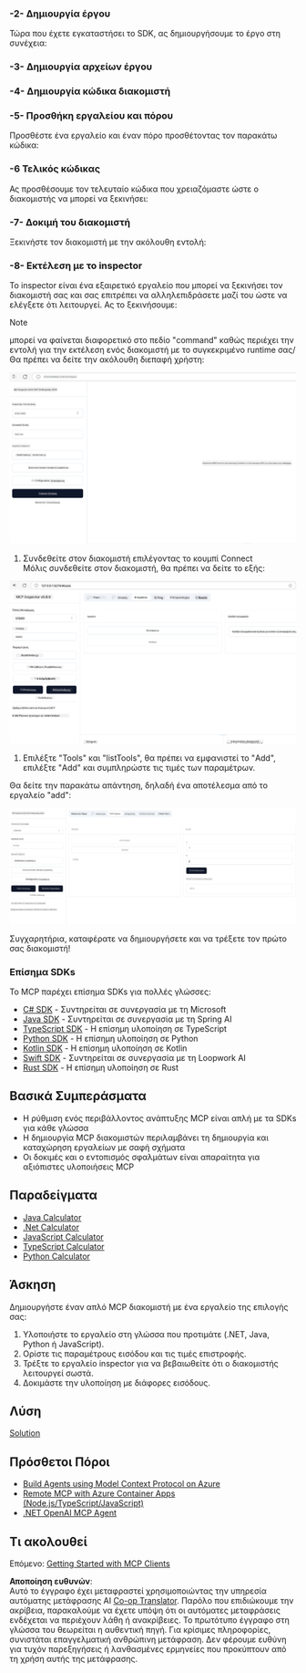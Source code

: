 <!--
CO_OP_TRANSLATOR_METADATA:
{
  "original_hash": "315ecce765d22639b60dbc41344c8533",
  "translation_date": "2025-07-13T17:32:59+00:00",
  "source_file": "03-GettingStarted/01-first-server/README.md",
  "language_code": "el"
}
-->
### -2- Δημιουργία έργου

Τώρα που έχετε εγκαταστήσει το SDK, ας δημιουργήσουμε το έργο στη συνέχεια:

### -3- Δημιουργία αρχείων έργου

### -4- Δημιουργία κώδικα διακομιστή

### -5- Προσθήκη εργαλείου και πόρου

Προσθέστε ένα εργαλείο και έναν πόρο προσθέτοντας τον παρακάτω κώδικα:

### -6 Τελικός κώδικας

Ας προσθέσουμε τον τελευταίο κώδικα που χρειαζόμαστε ώστε ο διακομιστής να μπορεί να ξεκινήσει:

### -7- Δοκιμή του διακομιστή

Ξεκινήστε τον διακομιστή με την ακόλουθη εντολή:

### -8- Εκτέλεση με το inspector

Το inspector είναι ένα εξαιρετικό εργαλείο που μπορεί να ξεκινήσει τον διακομιστή σας και σας επιτρέπει να αλληλεπιδράσετε μαζί του ώστε να ελέγξετε ότι λειτουργεί. Ας το ξεκινήσουμε:
> [!NOTE]
> μπορεί να φαίνεται διαφορετικό στο πεδίο "command" καθώς περιέχει την εντολή για την εκτέλεση ενός διακομιστή με το συγκεκριμένο runtime σας/
Θα πρέπει να δείτε την ακόλουθη διεπαφή χρήστη:

![Connect](../../../../translated_images/connect.141db0b2bd05f096fb1dd91273771fd8b2469d6507656c3b0c9df4b3c5473929.el.png)

1. Συνδεθείτε στον διακομιστή επιλέγοντας το κουμπί Connect  
  Μόλις συνδεθείτε στον διακομιστή, θα πρέπει να δείτε το εξής:

  ![Connected](../../../../translated_images/connected.73d1e042c24075d386cacdd4ee7cd748c16364c277d814e646ff2f7b5eefde85.el.png)

1. Επιλέξτε "Tools" και "listTools", θα πρέπει να εμφανιστεί το "Add", επιλέξτε "Add" και συμπληρώστε τις τιμές των παραμέτρων.

  Θα δείτε την παρακάτω απάντηση, δηλαδή ένα αποτέλεσμα από το εργαλείο "add":

  ![Result of running add](../../../../translated_images/ran-tool.a5a6ee878c1369ec1e379b81053395252a441799dbf23416c36ddf288faf8249.el.png)

Συγχαρητήρια, καταφέρατε να δημιουργήσετε και να τρέξετε τον πρώτο σας διακομιστή!

### Επίσημα SDKs

Το MCP παρέχει επίσημα SDKs για πολλές γλώσσες:

- [C# SDK](https://github.com/modelcontextprotocol/csharp-sdk) - Συντηρείται σε συνεργασία με τη Microsoft  
- [Java SDK](https://github.com/modelcontextprotocol/java-sdk) - Συντηρείται σε συνεργασία με τη Spring AI  
- [TypeScript SDK](https://github.com/modelcontextprotocol/typescript-sdk) - Η επίσημη υλοποίηση σε TypeScript  
- [Python SDK](https://github.com/modelcontextprotocol/python-sdk) - Η επίσημη υλοποίηση σε Python  
- [Kotlin SDK](https://github.com/modelcontextprotocol/kotlin-sdk) - Η επίσημη υλοποίηση σε Kotlin  
- [Swift SDK](https://github.com/modelcontextprotocol/swift-sdk) - Συντηρείται σε συνεργασία με τη Loopwork AI  
- [Rust SDK](https://github.com/modelcontextprotocol/rust-sdk) - Η επίσημη υλοποίηση σε Rust  

## Βασικά Συμπεράσματα

- Η ρύθμιση ενός περιβάλλοντος ανάπτυξης MCP είναι απλή με τα SDKs για κάθε γλώσσα  
- Η δημιουργία MCP διακομιστών περιλαμβάνει τη δημιουργία και καταχώρηση εργαλείων με σαφή σχήματα  
- Οι δοκιμές και ο εντοπισμός σφαλμάτων είναι απαραίτητα για αξιόπιστες υλοποιήσεις MCP  

## Παραδείγματα

- [Java Calculator](../samples/java/calculator/README.md)  
- [.Net Calculator](../../../../03-GettingStarted/samples/csharp)  
- [JavaScript Calculator](../samples/javascript/README.md)  
- [TypeScript Calculator](../samples/typescript/README.md)  
- [Python Calculator](../../../../03-GettingStarted/samples/python)  

## Άσκηση

Δημιουργήστε έναν απλό MCP διακομιστή με ένα εργαλείο της επιλογής σας:

1. Υλοποιήστε το εργαλείο στη γλώσσα που προτιμάτε (.NET, Java, Python ή JavaScript).  
2. Ορίστε τις παραμέτρους εισόδου και τις τιμές επιστροφής.  
3. Τρέξτε το εργαλείο inspector για να βεβαιωθείτε ότι ο διακομιστής λειτουργεί σωστά.  
4. Δοκιμάστε την υλοποίηση με διάφορες εισόδους.  

## Λύση

[Solution](./solution/README.md)

## Πρόσθετοι Πόροι

- [Build Agents using Model Context Protocol on Azure](https://learn.microsoft.com/azure/developer/ai/intro-agents-mcp)  
- [Remote MCP with Azure Container Apps (Node.js/TypeScript/JavaScript)](https://learn.microsoft.com/samples/azure-samples/mcp-container-ts/mcp-container-ts/)  
- [.NET OpenAI MCP Agent](https://learn.microsoft.com/samples/azure-samples/openai-mcp-agent-dotnet/openai-mcp-agent-dotnet/)  

## Τι ακολουθεί

Επόμενο: [Getting Started with MCP Clients](../02-client/README.md)

**Αποποίηση ευθυνών**:  
Αυτό το έγγραφο έχει μεταφραστεί χρησιμοποιώντας την υπηρεσία αυτόματης μετάφρασης AI [Co-op Translator](https://github.com/Azure/co-op-translator). Παρόλο που επιδιώκουμε την ακρίβεια, παρακαλούμε να έχετε υπόψη ότι οι αυτόματες μεταφράσεις ενδέχεται να περιέχουν λάθη ή ανακρίβειες. Το πρωτότυπο έγγραφο στη γλώσσα του θεωρείται η αυθεντική πηγή. Για κρίσιμες πληροφορίες, συνιστάται επαγγελματική ανθρώπινη μετάφραση. Δεν φέρουμε ευθύνη για τυχόν παρεξηγήσεις ή λανθασμένες ερμηνείες που προκύπτουν από τη χρήση αυτής της μετάφρασης.